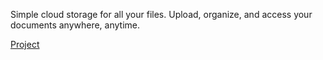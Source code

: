 Simple cloud storage for all your files. Upload, organize, and access your documents anywhere, anytime.

[Project](https://file-uploader-v54g.onrender.com/)
